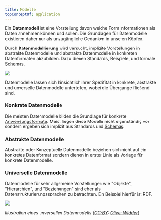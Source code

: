 ```yaml
---
title: Modelle
topConceptOf: application
---
```


Ein **Datenmodell** ist eine Vorstellung davon welche Form Informationen als
Daten annehmen können und sollen. Die Grundlagen für Datenmodelle existieren
daher nur als unzugängliche Gedanken in unseren Köpfen. 

Durch **Datenmodellierung** wird versucht, implizite Vorstellungen in abstrakte
Datenmodelle und abstrakte Datenmodelle in konkreten Datenformaten abzubilden.
Dazu dienen Standards, Beispiele, und formale [Schemas](schema).

![](img/data-modeling-simplified.png)

Datenmodelle lassen sich hinsichtlich ihrer Spezifität in konkrete, abstrakte
und unverselle Datenmodelle unterteilen, wobei die Übergange fließend sind.

### Konkrete Datenmodelle

Die meisten Datenmodelle bilden die Grundlage für konkrete
[Anwendungsformate](application). Meist liegen diese Modelle nicht eigenständig
vor sondern ergeben sich implizit aus Standards und [Schemas](schema).

### Abstrakte Datenmodelle

Abstrakte oder Konzeptuelle Datenmodelle beziehen sich nicht auf ein konkretes
Datenformat sondern dienen in erster Linie als Vorlage für konkrete
Datenmodelle.

<list-formats application="model" />

### Universelle Datenmodelle

Datenmodelle für sehr allgemeine Vorstellungen wie "Objekte", "Hierarchien",
und "Beziehungen" sind eher als [Datenstrukturierungssprachen](structure) zu
betrachten. Ein Beispiel hierfür ist [RDF](rdf).

![](img/gdm.jpg)

*Illustration eines unversellen Datenmodells ([CC-BY](http://creativecommons.org/licenses/by/3.0/deed.en_US): [Oliver Widder](http://geek-and-poke.com/)*) 
